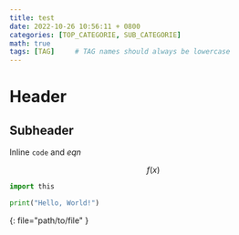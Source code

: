 ```yaml
---
title: test
date: 2022-10-26 10:56:11 + 0800
categories: [TOP_CATEGORIE, SUB_CATEGORIE]
math: true
tags: [TAG]     # TAG names should always be lowercase
---
```


# Header


## Subheader

Inline `code` and $eqn$

$$
f(x)
$$


```python
import this

print("Hello, World!")
```
{: file="path/to/file" }
